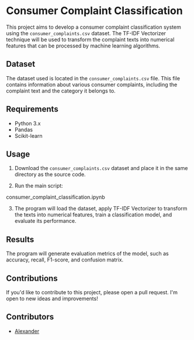 # Consumer Complaint Classification

This project aims to develop a consumer complaint classification system using the `consumer_complaints.csv` dataset. The TF-IDF Vectorizer technique will be used to transform the complaint texts into numerical features that can be processed by machine learning algorithms.

## Dataset

The dataset used is located in the `consumer_complaints.csv` file. This file contains information about various consumer complaints, including the complaint text and the category it belongs to.

## Requirements

- Python 3.x
- Pandas
- Scikit-learn


## Usage

1. Download the `consumer_complaints.csv` dataset and place it in the same directory as the source code.

2. Run the main script:

consumer_complaint_classification.ipynb


3. The program will load the dataset, apply TF-IDF Vectorizer to transform the texts into numerical features, train a classification model, and evaluate its performance.

## Results

The program will generate evaluation metrics of the model, such as accuracy, recall, F1-score, and confusion matrix.

## Contributions

If you'd like to contribute to this project, please open a pull request. I'm open to new ideas and improvements!

## Contributors
- [Alexander](https://github.com/A-Alexander-code)


